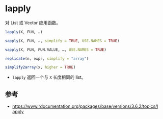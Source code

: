 # lapply

对 List 或 Vector 应用函数。

```r
lapply(X, FUN, …)

sapply(X, FUN, …, simplify = TRUE, USE.NAMES = TRUE)

vapply(X, FUN, FUN.VALUE, …, USE.NAMES = TRUE)

replicate(n, expr, simplify = "array")

simplify2array(x, higher = TRUE)
```

- `lapply` 返回一个与 `X` 长度相同的 list。


## 参考

- https://www.rdocumentation.org/packages/base/versions/3.6.2/topics/lapply